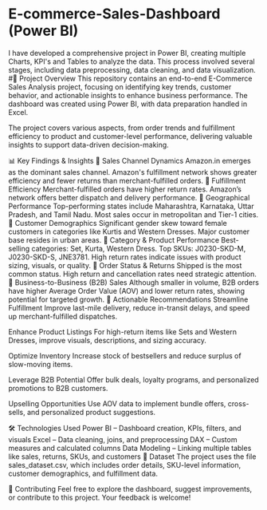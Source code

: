 # E-commerce-Sales-Dashboard (Power BI)
I have developed a comprehensive project in Power BI, creating multiple Charts, KPI's and Tables to analyze the data. This process involved several stages, including data preprocessing, data cleaning, and data visualization.
#🚀 Project Overview
This repository contains an end-to-end E-Commerce Sales Analysis project, focusing on identifying key trends, customer behavior, and actionable insights to enhance business performance. The dashboard was created using Power BI, with data preparation handled in Excel.

The project covers various aspects, from order trends and fulfillment efficiency to product and customer-level performance, delivering valuable insights to support data-driven decision-making.

📊 Key Findings & Insights
🔹 Sales Channel Dynamics
Amazon.in emerges as the dominant sales channel.
Amazon's fulfillment network shows greater efficiency and fewer returns than merchant-fulfilled orders.
🔹 Fulfillment Efficiency
Merchant-fulfilled orders have higher return rates.
Amazon’s network offers better dispatch and delivery performance.
🔹 Geographical Performance
Top-performing states include Maharashtra, Karnataka, Uttar Pradesh, and Tamil Nadu.
Most sales occur in metropolitan and Tier-1 cities.
🔹 Customer Demographics
Significant gender skew toward female customers in categories like Kurtis and Western Dresses.
Major customer base resides in urban areas.
🔹 Category & Product Performance
Best-selling categories: Set, Kurta, Western Dress.
Top SKUs: J0230-SKD-M, J0230-SKD-S, JNE3781.
High return rates indicate issues with product sizing, visuals, or quality.
🔹 Order Status & Returns
Shipped is the most common status.
High return and cancellation rates need strategic attention.
🔹 Business-to-Business (B2B) Sales
Although smaller in volume, B2B orders have higher Average Order Value (AOV) and lower return rates, showing potential for targeted growth.
📝 Actionable Recommendations
Streamline Fulfillment
Improve last-mile delivery, reduce in-transit delays, and speed up merchant-fulfilled dispatches.

Enhance Product Listings
For high-return items like Sets and Western Dresses, improve visuals, descriptions, and sizing accuracy.

Optimize Inventory
Increase stock of bestsellers and reduce surplus of slow-moving items.

Leverage B2B Potential
Offer bulk deals, loyalty programs, and personalized promotions to B2B customers.

Upselling Opportunities
Use AOV data to implement bundle offers, cross-sells, and personalized product suggestions.

🛠 Technologies Used
Power BI – Dashboard creation, KPIs, filters, and visuals
Excel – Data cleaning, joins, and preprocessing
DAX – Custom measures and calculated columns
Data Modeling – Linking multiple tables like sales, returns, SKUs, and customers
📁 Dataset
The project uses the file sales_dataset.csv, which includes order details, SKU-level information, customer demographics, and fulfillment data.

🤝 Contributing
Feel free to explore the dashboard, suggest improvements, or contribute to this project.
Your feedback is welcome!
